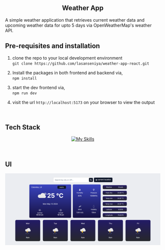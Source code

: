 <center>

## Weather App

</center>

A simple weather application that retrieves current weather data and upcoming weather data for upto 5 days via OpenWeatherMap's weather API.

## Pre-requisites and installation

1. clone the repo to your local development environment<br />
   `git clone https://github.com/lasanseniya/weather-app-react.git`

2. Install the packages in both frontend and backend via, <br />
   `npm install`

3. start the dev frontend via, <br />
   `npm run dev`

4. visit the url `http://localhost:5173` on your browser to view the output

<br />

## Tech Stack

<center>

[![My Skills](https://skillicons.dev/icons?i=js,react,tailwind,vite)](https://skillicons.dev)

</center>
<br />

## UI

<img src="./src//assets//readme/UI-weatherApp.png">

<br />
